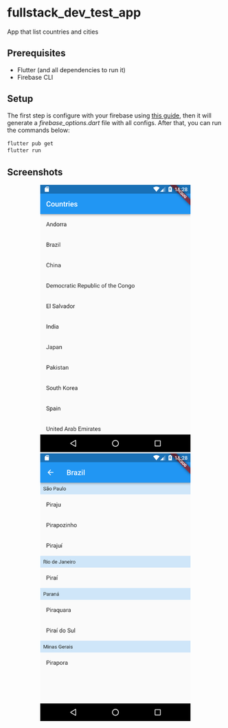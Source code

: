 # fullstack_dev_test_app

App that list countries and cities

## Prerequisites

- Flutter (and all dependencies to run it)
- Firebase CLI

## Setup

The first step is configure with your firebase using [this guide](https://firebase.google.com/docs/flutter/setup?platform=ios#prerequisites), then it will generate a *firebase_options.dart* file with all configs.
After that, you can run the commands below:

```bash
flutter pub get
flutter run
```

## Screenshots

<p align="center">
  <img src="./docs/home.png" width="350" title="Countries page">
  <img src="./docs/detail.png" width="350" alt="Cities page">
</p>